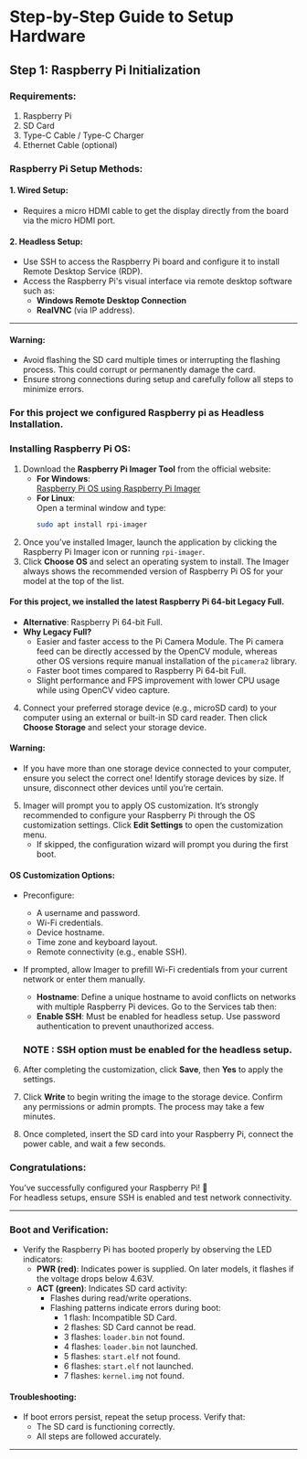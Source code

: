 # Step-by-Step Guide to Setup Hardware

## Step 1: Raspberry Pi Initialization

### Requirements:
1. Raspberry Pi  
2. SD Card  
3. Type-C Cable / Type-C Charger  
4. Ethernet Cable (optional)  

### Raspberry Pi Setup Methods:
#### 1. Wired Setup:
- Requires a micro HDMI cable to get the display directly from the board via the micro HDMI port.

#### 2. Headless Setup:
- Use SSH to access the Raspberry Pi board and configure it to install Remote Desktop Service (RDP).  
- Access the Raspberry Pi's visual interface via remote desktop software such as:
  - **Windows Remote Desktop Connection**
  - **RealVNC** (via IP address).

---
#### Warning:
- Avoid flashing the SD card multiple times or interrupting the flashing process. This could corrupt or permanently damage the card.  
- Ensure strong connections during setup and carefully follow all steps to minimize errors.

### For this project we configured Raspberry pi as Headless Installation.

### Installing Raspberry Pi OS:
1. Download the **Raspberry Pi Imager Tool** from the official website:  
   - **For Windows**:  
     [Raspberry Pi OS using Raspberry Pi Imager](https://www.raspberrypi.com/software/)  
   - **For Linux**:  
     Open a terminal window and type:  
     ```bash
     sudo apt install rpi-imager
     ```
2. Once you’ve installed Imager, launch the application by clicking the Raspberry Pi Imager icon or running `rpi-imager`.
3. Click **Choose OS** and select an operating system to install. The Imager always shows the recommended version of Raspberry Pi OS for your model at the top of the list.

#### For this project, we installed the latest **Raspberry Pi 64-bit Legacy Full**.
- **Alternative**: Raspberry Pi 64-bit Full.  
- **Why Legacy Full?**  
  - Easier and faster access to the Pi Camera Module. The Pi camera feed can be directly accessed by the OpenCV module, whereas other OS versions require manual installation of the `picamera2` library.
  - Faster boot times compared to Raspberry Pi 64-bit Full.
  - Slight performance and FPS improvement with lower CPU usage while using OpenCV video capture.

4. Connect your preferred storage device (e.g., microSD card) to your computer using an external or built-in SD card reader. Then click **Choose Storage** and select your storage device.

#### Warning:
- If you have more than one storage device connected to your computer, ensure you select the correct one! Identify storage devices by size. If unsure, disconnect other devices until you’re certain.

5. Imager will prompt you to apply OS customization. It’s strongly recommended to configure your Raspberry Pi through the OS customization settings. Click **Edit Settings** to open the customization menu.  
   - If skipped, the configuration wizard will prompt you during the first boot.

#### OS Customization Options:
- Preconfigure:
  - A username and password.
  - Wi-Fi credentials.
  - Device hostname.
  - Time zone and keyboard layout.
  - Remote connectivity (e.g., enable SSH).

- If prompted, allow Imager to prefill Wi-Fi credentials from your current network or enter them manually.  
  - **Hostname**: Define a unique hostname to avoid conflicts on networks with multiple Raspberry Pi devices.
  Go to the Services tab then:
  - **Enable SSH**: Must be enabled for headless setup. Use password authentication to prevent unauthorized access.
  ### NOTE : SSH option must be enabled for the headless setup.

6. After completing the customization, click **Save**, then **Yes** to apply the settings.  
7. Click **Write** to begin writing the image to the storage device. Confirm any permissions or admin prompts. The process may take a few minutes.

8. Once completed, insert the SD card into your Raspberry Pi, connect the power cable, and wait a few seconds.

### Congratulations:
You’ve successfully configured your Raspberry Pi! 🎉  
For headless setups, ensure SSH is enabled and test network connectivity.

---

### Boot and Verification:
- Verify the Raspberry Pi has booted properly by observing the LED indicators:  
  - **PWR (red)**: Indicates power is supplied. On later models, it flashes if the voltage drops below 4.63V.  
  - **ACT (green)**: Indicates SD card activity:
    - Flashes during read/write operations.  
    - Flashing patterns indicate errors during boot:
      - 1 flash: Incompatible SD Card.
      - 2 flashes: SD Card cannot be read.
      - 3 flashes: `loader.bin` not found.
      - 4 flashes: `loader.bin` not launched.
      - 5 flashes: `start.elf` not found.
      - 6 flashes: `start.elf` not launched.
      - 7 flashes: `kernel.img` not found.

#### Troubleshooting:
- If boot errors persist, repeat the setup process. Verify that:
  - The SD card is functioning correctly.
  - All steps are followed accurately.

---

